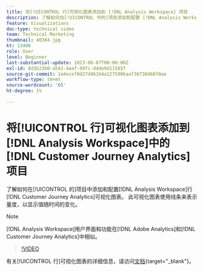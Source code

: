 ```yaml
---
title: 将[!UICONTROL 行]可视化图表添加到 [!DNL Analysis Workspace] 项目
description: 了解如何向[!UICONTROL 中的]项目添加和配置 [!DNL Analysis Workspace] 行 [!DNL Customer Journey Analytics]可视化图表。
feature: Visualizations
doc-type: technical video
team: Technical Marketing
thumbnail: 40384.jpg
kt: 13406
role: User
level: Beginner
last-substantial-update: 2023-06-07T00:00:00Z
exl-id: 8d3b23b0-a542-4aaf-99fc-d4de9d11585f
source-git-commit: 1a4ecef0d27d46164a1275906aaf36730468f0ae
workflow-type: tm+mt
source-wordcount: '65'
ht-degree: 1%

---
```


# 将[!UICONTROL 行]可视化图表添加到[!DNL Analysis Workspace]中的[!DNL Customer Journey Analytics]项目

了解如何在[!UICONTROL 的]项目中添加和配置[!DNL Analysis Workspace]行[!DNL Customer Journey Analytics]可视化图表。 此可视化图表使用线条来表示量度，以显示值随时间的变化。

>[!NOTE]
>
>[!DNL Analysis Workspace]用户界面和功能在[!DNL Adobe Analytics]和[!DNL Customer Journey Analytics]中相似。

>[!VIDEO](https://video.tv.adobe.com/v/40384/?quality=12&learn=on)

有关[!UICONTROL 行]可视化图表的详细信息，请访问[文档](https://experienceleague.adobe.com/docs/analytics-platform/using/cja-workspace/visualizations/line.html){target="_blank"}。
